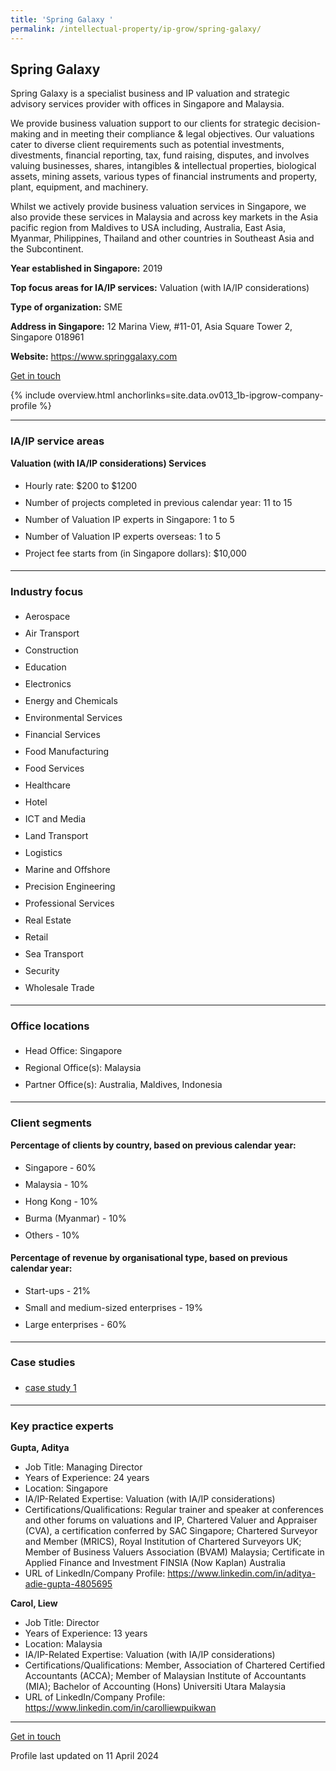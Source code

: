 ```yaml
---
title: 'Spring Galaxy '
permalink: /intellectual-property/ip-grow/spring-galaxy/
---
```


## Spring Galaxy 

Spring Galaxy is a specialist business and IP valuation and strategic advisory services provider with offices in Singapore and Malaysia.

We provide business valuation support to our clients for strategic decision-making and in meeting their compliance & legal objectives. Our valuations cater to diverse client requirements such as potential investments, divestments, financial reporting, tax, fund raising, disputes, and involves valuing businesses, shares, intangibles & intellectual properties, biological assets, mining assets, various types of financial instruments and property, plant, equipment, and machinery.

Whilst we actively provide business valuation services in Singapore, we also provide these services in Malaysia and across key markets in the Asia pacific region from Maldives to USA including, Australia, East Asia, Myanmar, Philippines, Thailand and other countries in Southeast Asia and the Subcontinent.

<b>Year established in Singapore:</b> 2019

<b>Top focus areas for IA/IP services:</b> Valuation (with IA/IP considerations)

<b>Type of organization:</b> SME

<b>Address in Singapore:</b> 12 Marina View, #11-01, Asia Square Tower 2, Singapore 018961

<b>Website:</b> <a href='https://www.springgalaxy.com'>https://www.springgalaxy.com</a>

<a class='btn' href='https://form.gov.sg/64fed5662bf4c800120462ef' target='_blank' rel='noopener'>Get in touch</a>

{% include overview.html anchorlinks=site.data.ov013_1b-ipgrow-company-profile %}

---
<a name='ip-related-service-areas'></a>
### IA/IP service areas

**Valuation (with IA/IP considerations) Services**

<ul>
<li style='line-height: 27px; margin: 0px 0px !important'>Hourly rate:  $200 to $1200</li>
<li style='line-height: 27px; margin: 0px 0px !important'>Number of projects completed in previous calendar year: 11 to 15</li>
<li style='line-height: 27px; margin: 0px 0px !important'>Number of Valuation IP experts in Singapore: 1 to 5</li>
<li style='line-height: 27px; margin: 0px 0px !important'>Number of Valuation IP experts overseas: 1 to 5</li>
<li style='line-height: 27px; margin: 0px 0px !important'>Project fee starts from (in Singapore dollars):  $10,000</li>
</ul>

---
<a name='industry-focus'></a>
### Industry focus

<ul><li style='line-height: 27px; margin: 0px 0px !important'> Aerospace</li><li style='line-height: 27px; margin: 0px 0px !important'>Air Transport</li><li style='line-height: 27px; margin: 0px 0px !important'>Construction</li><li style='line-height: 27px; margin: 0px 0px !important'>Education</li><li style='line-height: 27px; margin: 0px 0px !important'>Electronics</li><li style='line-height: 27px; margin: 0px 0px !important'>Energy and Chemicals</li><li style='line-height: 27px; margin: 0px 0px !important'>Environmental Services</li><li style='line-height: 27px; margin: 0px 0px !important'>Financial Services</li><li style='line-height: 27px; margin: 0px 0px !important'>Food Manufacturing</li><li style='line-height: 27px; margin: 0px 0px !important'>Food Services</li><li style='line-height: 27px; margin: 0px 0px !important'>Healthcare</li><li style='line-height: 27px; margin: 0px 0px !important'>Hotel</li><li style='line-height: 27px; margin: 0px 0px !important'>ICT and Media</li><li style='line-height: 27px; margin: 0px 0px !important'>Land Transport</li><li style='line-height: 27px; margin: 0px 0px !important'>Logistics</li><li style='line-height: 27px; margin: 0px 0px !important'>Marine and Offshore</li><li style='line-height: 27px; margin: 0px 0px !important'>Precision Engineering</li><li style='line-height: 27px; margin: 0px 0px !important'>Professional Services</li><li style='line-height: 27px; margin: 0px 0px !important'>Real Estate</li><li style='line-height: 27px; margin: 0px 0px !important'>Retail</li><li style='line-height: 27px; margin: 0px 0px !important'>Sea Transport</li><li style='line-height: 27px; margin: 0px 0px !important'>Security</li><li style='line-height: 27px; margin: 0px 0px !important'>Wholesale Trade</li></ul>

---
<a name='office-locations'></a>
### Office locations

<ul><li style='line-height: 27px; margin: 0px 0px !important'> Head Office: Singapore</li><li style='line-height: 27px; margin: 0px 0px !important'>Regional Office(s): Malaysia</li><li style='line-height: 27px; margin: 0px 0px !important'>Partner Office(s): Australia, Maldives, Indonesia</li></ul>

---
<a name='client-segments'></a>
### Client segments

**Percentage of clients by country, based on previous calendar year:**

<ul><li style='line-height: 27px; margin: 0px 0px !important'> Singapore - 60%</li><li style='line-height: 27px; margin: 0px 0px !important'>Malaysia - 10%</li><li style='line-height: 27px; margin: 0px 0px !important'>Hong Kong - 10%</li><li style='line-height: 27px; margin: 0px 0px !important'>Burma (Myanmar) - 10%</li><li style='line-height: 27px; margin: 0px 0px !important'>Others - 10%</li></ul>

**Percentage of revenue by organisational type, based on previous calendar year:**

<ul><li style='line-height: 27px; margin: 0px 0px !important'> Start-ups - 21%</li><li style='line-height: 27px; margin: 0px 0px !important'>Small and medium-sized enterprises - 19%</li><li style='line-height: 27px; margin: 0px 0px !important'>Large enterprises - 60%</li></ul>

---
<a name='case-studies'></a>
### Case studies

<ul><li style='line-height: 27px; margin: 0px 0px !important'> <a href="https://springgalaxy.com/case-studies/" target="_blank" rel="noopener">case study 1</a></li></ul>

---
<a name='key-practice-experts'></a>
### Key practice experts

**Gupta, Aditya**

- Job Title: Managing Director
- Years of Experience: 24 years
- Location: Singapore
- IA/IP-Related Expertise: Valuation (with IA/IP considerations)
- Certifications/Qualifications: Regular trainer and speaker at conferences and other forums on valuations and IP, Chartered Valuer and Appraiser (CVA), a certification conferred by SAC Singapore; Chartered Surveyor and Member (MRICS), Royal Institution of Chartered Surveyors UK; Member of Business Valuers Association (BVAM) Malaysia; Certificate in Applied Finance and Investment FINSIA (Now Kaplan) Australia
- URL of LinkedIn/Company Profile: <a href="https://www.linkedin.com/in/aditya-adie-gupta-4805695" target="_blank" rel="noopener">https://www.linkedin.com/in/aditya-adie-gupta-4805695</a>

**Carol, Liew**

- Job Title: Director
- Years of Experience: 13 years
- Location: Malaysia
- IA/IP-Related Expertise: Valuation (with IA/IP considerations)
- Certifications/Qualifications: Member, Association of Chartered Certified Accountants (ACCA); Member of Malaysian Institute of Accountants (MIA); Bachelor of Accounting (Hons) Universiti Utara Malaysia
- URL of LinkedIn/Company Profile: <a href="https://www.linkedin.com/in/carolliewpuikwan" target="_blank" rel="noopener">https://www.linkedin.com/in/carolliewpuikwan</a>

---
<p>
<a class='btn' href='https://form.gov.sg/64fed5662bf4c800120462ef' target='_blank' rel='noopener'>Get in touch</a>
</p>
Profile last updated on 11 April 2024
